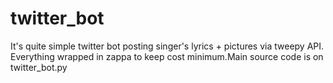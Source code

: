 # twitter_bot
It's quite simple twitter bot posting singer's lyrics + pictures via tweepy API. Everything wrapped in zappa to keep cost minimum.Main source code is on twitter_bot.py 
